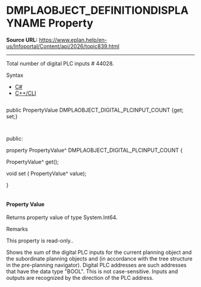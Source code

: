 # DMPLAOBJECT_DEFINITIONDISPLAYNAME Property

**Source URL:** https://www.eplan.help/en-us/Infoportal/Content/api/2026/topic839.html

---

Total number of digital PLC inputs # 44028.

Syntax

- [C#](#i-syntax-CS)
- [C++/CLI](#i-syntax-CPP2005)

```
```
public PropertyValue DMPLAOBJECT_DIGITAL_PLCINPUT_COUNT {get; set;}
```
```

```
```
public:

property PropertyValue^ DMPLAOBJECT_DIGITAL_PLCINPUT_COUNT {

   PropertyValue^ get();

   void set (    PropertyValue^ value);

}
```
```

#### Property Value

Returns property value of type System.Int64.

Remarks

This property is read-only..

Shows the sum of the digital PLC inputs for the current planning object and the subordinate planning objects and (in accordance with the tree structure in the pre-planning navigator). Digital PLC addresses are such addresses that have the data type "BOOL". This is not case-sensitive. Inputs and outputs are recognized by the direction of the PLC address.

